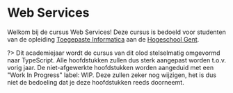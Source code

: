 # Web Services

Welkom bij de cursus Web Services! Deze cursus is bedoeld voor studenten van de opleiding [Toegepaste Informatica](https://www.hogent.be/opleidingen/bachelors/toegepaste-informatica/) aan de [Hogeschool Gent](https://www.hogent.be/).

?> Dit academiejaar wordt de cursus van dit olod stelselmatig omgevormd naar TypeScript. Alle hoofdstukken zullen dus sterk aangepast worden t.o.v. vorig jaar. De niet-afgewerkte hoofdstukken worden aangeduid met een "Work In Progress" label: WIP. Deze zullen zeker nog wijzigen, het is dus niet de bedoeling dat je deze hoofdstukken reeds doorneemt.
